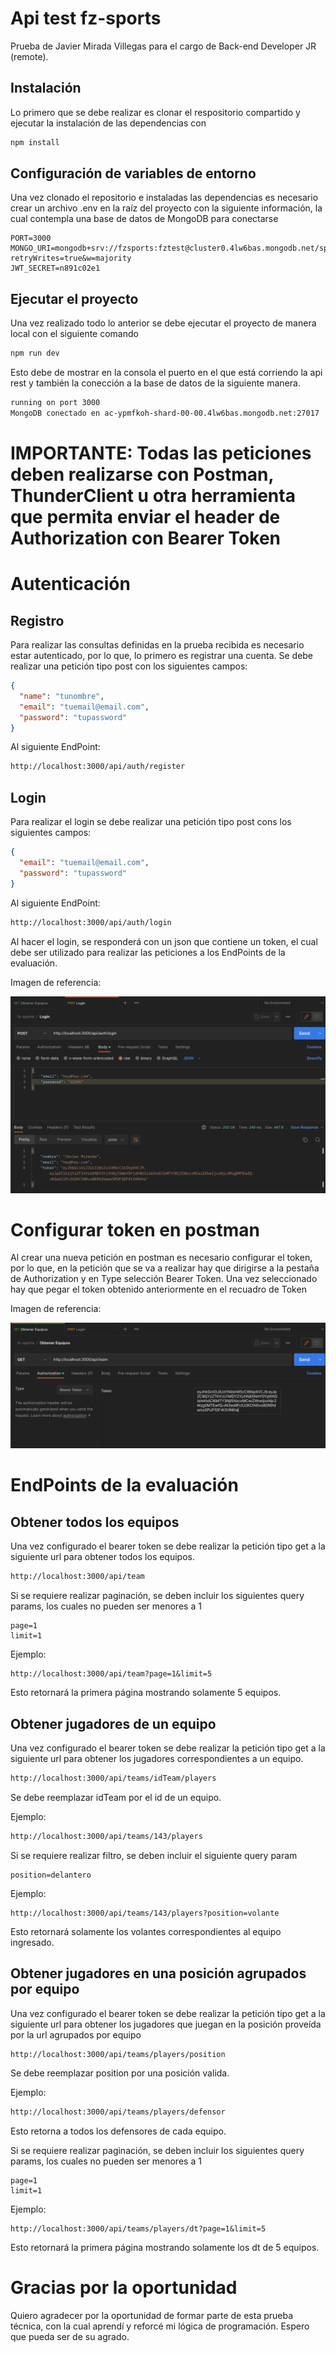 # Api test fz-sports

Prueba de Javier Mirada Villegas para el cargo de Back-end Developer JR (remote).

## Instalación

Lo primero que se debe realizar es clonar el respositorio compartido y ejecutar la instalación de las dependencias con

```bash
npm install
```

## Configuración de variables de entorno

Una vez clonado el repositorio e instaladas las dependencias es necesario crear un archivo .env en la raíz del proyecto con la siguiente información, la cual contempla una base de datos de MongoDB para conectarse

```env
PORT=3000
MONGO_URI=mongodb+srv://fzsports:fztest@cluster0.4lw6bas.mongodb.net/sports?retryWrites=true&w=majority
JWT_SECRET=n891c02e1
````

## Ejecutar el proyecto

Una vez realizado todo lo anterior se debe ejecutar el proyecto de manera local con el siguiente comando

```bash
npm run dev
```

Esto debe de mostrar en la consola el puerto en el que está corriendo la api rest y también la conección a la base de datos de la siguiente manera.

```bash
running on port 3000
MongoDB conectado en ac-ypmfkoh-shard-00-00.4lw6bas.mongodb.net:27017
```

# IMPORTANTE: Todas las peticiones deben realizarse con Postman, ThunderClient u otra herramienta que permita enviar el header de Authorization con Bearer Token

# Autenticación
## Registro
Para realizar las consultas definidas en la prueba recibida es necesario estar autenticado, por lo que, lo primero es registrar una cuenta.
Se debe realizar una petición tipo post con los siguientes campos:

```json
{
  "name": "tunombre",
  "email": "tuemail@email.com",
  "password": "tupassword"
}
```

Al siguiente EndPoint:

```bash
http://localhost:3000/api/auth/register
```

## Login
Para realizar el login se debe realizar una petición tipo post cons los siguientes campos:

```json
{
  "email": "tuemail@email.com",
  "password": "tupassword"
}
```

Al siguiente EndPoint:

```bash
http://localhost:3000/api/auth/login
```

Al hacer el login, se responderá con un json que contiene un token, el cual debe ser utilizado para realizar las peticiones a los EndPoints de la evaluación.

Imagen de referencia:

![Image text](https://github.com/Caspec1/test-fz-sports/blob/main/img/obtenerToken.png)

# Configurar token en postman
Al crear una nueva petición en postman es necesario configurar el token, por lo que, en la petición que se va a realizar hay que dirigirse a la pestaña de Authorization y en Type selección Bearer Token. Una vez seleccionado hay que pegar el token obtenido anteriormente en el recuadro de Token

Imagen de referencia:

![Image text](https://github.com/Caspec1/test-fz-sports/blob/main/img/configurarToken.png)

# EndPoints de la evaluación
## Obtener todos los equipos

Una vez configurado el bearer token se debe realizar la petición tipo get a la siguiente url para obtener todos los equipos.

```bash
http://localhost:3000/api/team
```

Si se requiere realizar paginación, se deben incluir los siguientes query params, los cuales no pueden ser menores a 1

```url
page=1
limit=1
```

Ejemplo:
```url
http://localhost:3000/api/team?page=1&limit=5

```
Esto retornará la primera página mostrando solamente 5 equipos.

## Obtener jugadores de un equipo

Una vez configurado el bearer token se debe realizar la petición tipo get a la siguiente url para obtener los jugadores correspondientes a un equipo.

```bash
http://localhost:3000/api/teams/idTeam/players
```

Se debe reemplazar idTeam por el id de un equipo.

Ejemplo:

```bash
http://localhost:3000/api/teams/143/players
```

Si se requiere realizar filtro, se deben incluir el siguiente query param

```url
position=delantero
```

Ejemplo:
```url
http://localhost:3000/api/teams/143/players?position=volante
```

Esto retornará solamente los volantes correspondientes al equipo ingresado.

## Obtener jugadores en una posición agrupados por equipo

Una vez configurado el bearer token se debe realizar la petición tipo get a la siguiente url para obtener los jugadores que juegan en la posición proveída por la url agrupados por equipo

```bash
http://localhost:3000/api/teams/players/position
```

Se debe reemplazar position por una posición valida.

Ejemplo:

```bash
http://localhost:3000/api/teams/players/defensor
```

Esto retorna a todos los defensores de cada equipo.

Si se requiere realizar paginación, se deben incluir los siguientes query params, los cuales no pueden ser menores a 1

```url
page=1
limit=1
```

Ejemplo:
```url
http://localhost:3000/api/teams/players/dt?page=1&limit=5

```
Esto retornará la primera página mostrando solamente los dt de 5 equipos.

# Gracias por la oportunidad

Quiero agradecer por la oportunidad de formar parte de esta prueba técnica, con la cual aprendí y reforcé mi lógica de programación. Espero que pueda ser de su agrado.
